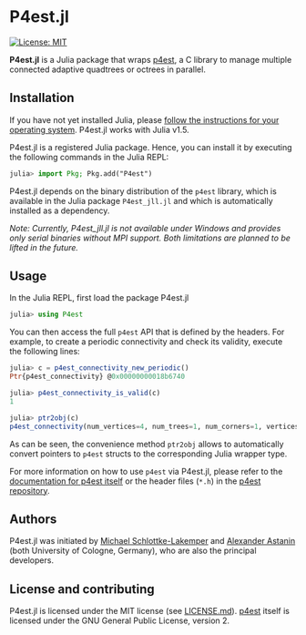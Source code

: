 # P4est.jl

<!-- [![Docs-stable](https://img.shields.io/badge/docs-stable-blue.svg)](https://trixi-framework.github.io/Trixi.jl/stable) -->
<!-- [![Build Linux & macOS](https://travis-ci.com/trixi-framework/P4est.jl.svg?branch=master)](https://travis-ci.com/trixi-framework/P4est.jl) -->
<!-- [![Build Windows](https://ci.appveyor.com/api/projects/status/3vw2i3iy9n9641wq?svg=true)](https://ci.appveyor.com/project/ranocha/trixi2vtk-jl) -->
<!-- [![Codecov](https://codecov.io/gh/trixi-framework/P4est.jl/branch/master/graph/badge.svg)](https://codecov.io/gh/trixi-framework/P4est.jl) -->
<!-- [![Coveralls](https://coveralls.io/repos/github/trixi-framework/P4est.jl/badge.svg?branch=master)](https://coveralls.io/github/trixi-framework/P4est.jl?branch=master) -->
[![License: MIT](https://img.shields.io/badge/License-MIT-success.svg)](https://opensource.org/licenses/MIT)
<!-- [![GitHub commits since tagged version](https://img.shields.io/github/commits-since/trixi-framework/P4est.jl/v0.2.0.svg?style=social&logo=github)](https://github.com/trixi-framework/P4est.jl) -->

**P4est.jl** is a Julia package that wraps
[p4est](https://github.com/cburstedde/p4est), a C library to manage multiple
connected adaptive quadtrees or octrees in parallel.


## Installation
If you have not yet installed Julia, please [follow the instructions for your
operating system](https://julialang.org/downloads/platform/). P4est.jl works
with Julia v1.5.

P4est.jl is a registered Julia package. Hence, you can install it by executing
the following commands in the Julia REPL:
```julia
julia> import Pkg; Pkg.add("P4est")
```
P4est.jl depends on the binary distribution of the `p4est` library, which is
available in the Julia package `P4est_jll.jl` and which is automatically
installed as a dependency.

*Note: Currently, P4est_jll.jl is not available under Windows and provides only
serial binaries without MPI support. Both limitations are planned to be lifted
in the future.*


## Usage
In the Julia REPL, first load the package P4est.jl
```julia
julia> using P4est
```
You can then access the full `p4est` API that is defined by the headers. For example, to create a
periodic connectivity and check its validity, execute the following lines:
```julia
julia> c = p4est_connectivity_new_periodic()
Ptr{p4est_connectivity} @0x00000000018b6740

julia> p4est_connectivity_is_valid(c)
1

julia> ptr2obj(c)
p4est_connectivity(num_vertices=4, num_trees=1, num_corners=1, vertices=Ptr{Float64} @0x0000000000cf00f0, tree_to_vertex=Ptr{Int32} @0x0000000001348010, tree_attr_bytes=0x0000000000000000, tree_to_attr=Ptr{Int8} @0x0000000000000000, tree_to_tree=Ptr{Int32} @0x0000000000dc4980, tree_to_face=Ptr{Int8} @0x0000000000c43000, tree_to_corner=Ptr{Int32} @0x000000000143b290, ctt_offset=Ptr{Int32} @0x0000000000fcda30, corner_to_tree=Ptr{Int32} @0x00000000014160b0, corner_to_corner=Ptr{Int8} @0x000000000125b2c0)
```
As can be seen, the convenience method `ptr2obj` allows to automatically convert
pointers to `p4est` structs to the corresponding Julia wrapper type.

For more information on how to use `p4est` via P4est.jl, please refer to the
[documentation for p4est itself](http://www.p4est.org/) or the header files
(`*.h`) in the
[p4est repository](https://github.com/cburstedde/p4est/tree/master/src).

## Authors
P4est.jl was initiated by
[Michael Schlottke-Lakemper](https://www.mi.uni-koeln.de/NumSim/schlottke-lakemper)
and
[Alexander Astanin](https://www.mi.uni-koeln.de/NumSim/astanin)
(both University of Cologne, Germany), who are also the principal developers.


## License and contributing
P4est.jl is licensed under the MIT license (see [LICENSE.md](LICENSE.md)).
[p4est](https://github.com/cburstedde/p4est) itself is licensed under the GNU
General Public License, version 2.
